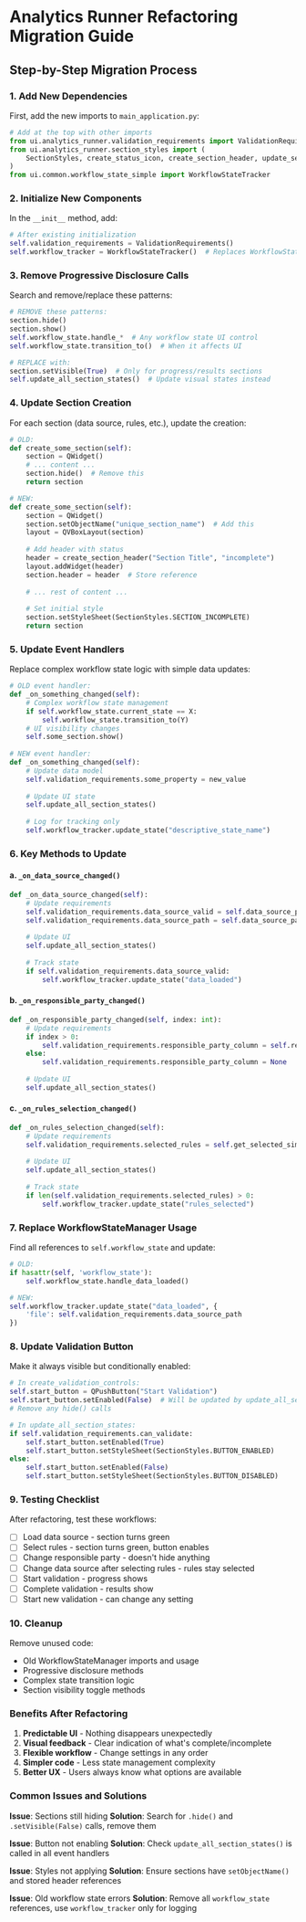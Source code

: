 # Analytics Runner Refactoring Migration Guide

## Step-by-Step Migration Process

### 1. Add New Dependencies

First, add the new imports to `main_application.py`:

```python
# Add at the top with other imports
from ui.analytics_runner.validation_requirements import ValidationRequirements
from ui.analytics_runner.section_styles import (
    SectionStyles, create_status_icon, create_section_header, update_section_header
)
from ui.common.workflow_state_simple import WorkflowStateTracker
```

### 2. Initialize New Components

In the `__init__` method, add:

```python
# After existing initialization
self.validation_requirements = ValidationRequirements()
self.workflow_tracker = WorkflowStateTracker()  # Replaces WorkflowStateManager
```

### 3. Remove Progressive Disclosure Calls

Search and remove/replace these patterns:

```python
# REMOVE these patterns:
section.hide()
section.show()
self.workflow_state.handle_*  # Any workflow state UI control
self.workflow_state.transition_to()  # When it affects UI

# REPLACE with:
section.setVisible(True)  # Only for progress/results sections
self.update_all_section_states()  # Update visual states instead
```

### 4. Update Section Creation

For each section (data source, rules, etc.), update the creation:

```python
# OLD:
def create_some_section(self):
    section = QWidget()
    # ... content ...
    section.hide()  # Remove this
    return section

# NEW:
def create_some_section(self):
    section = QWidget()
    section.setObjectName("unique_section_name")  # Add this
    layout = QVBoxLayout(section)
    
    # Add header with status
    header = create_section_header("Section Title", "incomplete")
    layout.addWidget(header)
    section.header = header  # Store reference
    
    # ... rest of content ...
    
    # Set initial style
    section.setStyleSheet(SectionStyles.SECTION_INCOMPLETE)
    return section
```

### 5. Update Event Handlers

Replace complex workflow state logic with simple data updates:

```python
# OLD event handler:
def _on_something_changed(self):
    # Complex workflow state management
    if self.workflow_state.current_state == X:
        self.workflow_state.transition_to(Y)
    # UI visibility changes
    self.some_section.show()
    
# NEW event handler:
def _on_something_changed(self):
    # Update data model
    self.validation_requirements.some_property = new_value
    
    # Update UI state
    self.update_all_section_states()
    
    # Log for tracking only
    self.workflow_tracker.update_state("descriptive_state_name")
```

### 6. Key Methods to Update

#### a. `_on_data_source_changed()`
```python
def _on_data_source_changed(self):
    # Update requirements
    self.validation_requirements.data_source_valid = self.data_source_panel.is_valid()
    self.validation_requirements.data_source_path = self.data_source_panel.get_current_file()
    
    # Update UI
    self.update_all_section_states()
    
    # Track state
    if self.validation_requirements.data_source_valid:
        self.workflow_tracker.update_state("data_loaded")
```

#### b. `_on_responsible_party_changed()`
```python
def _on_responsible_party_changed(self, index: int):
    # Update requirements
    if index > 0:
        self.validation_requirements.responsible_party_column = self.responsible_party_combo.currentText()
    else:
        self.validation_requirements.responsible_party_column = None
    
    # Update UI
    self.update_all_section_states()
```

#### c. `_on_rules_selection_changed()`
```python
def _on_rules_selection_changed(self):
    # Update requirements
    self.validation_requirements.selected_rules = self.get_selected_simple_rules()
    
    # Update UI
    self.update_all_section_states()
    
    # Track state
    if len(self.validation_requirements.selected_rules) > 0:
        self.workflow_tracker.update_state("rules_selected")
```

### 7. Replace WorkflowStateManager Usage

Find all references to `self.workflow_state` and update:

```python
# OLD:
if hasattr(self, 'workflow_state'):
    self.workflow_state.handle_data_loaded()

# NEW:
self.workflow_tracker.update_state("data_loaded", {
    'file': self.validation_requirements.data_source_path
})
```

### 8. Update Validation Button

Make it always visible but conditionally enabled:

```python
# In create_validation_controls:
self.start_button = QPushButton("Start Validation")
self.start_button.setEnabled(False)  # Will be updated by update_all_section_states
# Remove any hide() calls

# In update_all_section_states:
if self.validation_requirements.can_validate:
    self.start_button.setEnabled(True)
    self.start_button.setStyleSheet(SectionStyles.BUTTON_ENABLED)
else:
    self.start_button.setEnabled(False)
    self.start_button.setStyleSheet(SectionStyles.BUTTON_DISABLED)
```

### 9. Testing Checklist

After refactoring, test these workflows:

- [ ] Load data source - section turns green
- [ ] Select rules - section turns green, button enables
- [ ] Change responsible party - doesn't hide anything
- [ ] Change data source after selecting rules - rules stay selected
- [ ] Start validation - progress shows
- [ ] Complete validation - results show
- [ ] Start new validation - can change any setting

### 10. Cleanup

Remove unused code:
- Old WorkflowStateManager imports and usage
- Progressive disclosure methods
- Complex state transition logic
- Section visibility toggle methods

### Benefits After Refactoring

1. **Predictable UI** - Nothing disappears unexpectedly
2. **Visual feedback** - Clear indication of what's complete/incomplete  
3. **Flexible workflow** - Change settings in any order
4. **Simpler code** - Less state management complexity
5. **Better UX** - Users always know what options are available

### Common Issues and Solutions

**Issue**: Sections still hiding
**Solution**: Search for `.hide()` and `.setVisible(False)` calls, remove them

**Issue**: Button not enabling
**Solution**: Check `update_all_section_states()` is called in all event handlers

**Issue**: Styles not applying
**Solution**: Ensure sections have `setObjectName()` and stored header references

**Issue**: Old workflow state errors
**Solution**: Remove all `workflow_state` references, use `workflow_tracker` only for logging